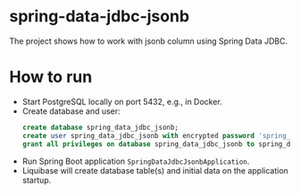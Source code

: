 # spring-data-jdbc-jsonb

The project shows how to work with jsonb column using Spring Data JDBC.

# How to run

- Start PostgreSQL locally on port 5432, e.g., in Docker.
- Create database and user:
  ```sql
  create database spring_data_jdbc_jsonb;
  create user spring_data_jdbc_jsonb with encrypted password 'spring_data_jdbc_jsonb';
  grant all privileges on database spring_data_jdbc_jsonb to spring_data_jdbc_jsonb;
  ```
- Run Spring Boot application `SpringDataJdbcJsonbApplication`.
- Liquibase will create database table(s) and initial data on the application startup.